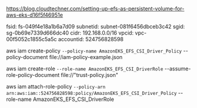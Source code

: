 https://blog.cloudtechner.com/setting-up-efs-as-persistent-volume-for-aws-eks-d16f5f46951e

fsid: fs-049f4e18a1b6a7d09
subnetid: subnet-081f6456dbceb3c42
sgid: sg-0b69e7339d666dc40
cidr: 192.168.0.0/16
vpcid: vpc-00f5052c1855c5a5c
accountid: 524756828598

aws iam create-policy `
    --policy-name AmazonEKS_EFS_CSI_Driver_Policy `
    --policy-document file://iam-policy-example.json

aws iam create-role `
  --role-name AmazonEKS_EFS_CSI_DriverRole `
  --assume-role-policy-document file://"trust-policy.json"    

aws iam attach-role-policy `
  --policy-arn arn:aws:iam::524756828598:policy/AmazonEKS_EFS_CSI_Driver_Policy `
  --role-name AmazonEKS_EFS_CSI_DriverRole